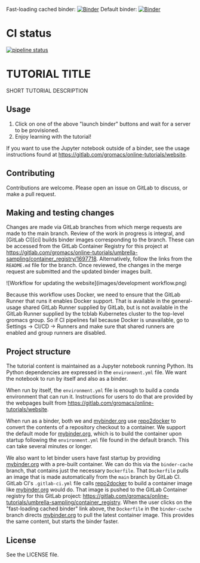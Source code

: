 Fast-loading cached binder: [![Binder](https://mybinder.org/badge_logo.svg)](https://mybinder.org/v2/gl/gromacs%2Fonline-tutorials%2FTUTORIAL_NAME/binder-cache?filepath=tutorial.ipynb)
Default binder: [![Binder](https://mybinder.org/badge_logo.svg)](https://mybinder.org/v2/gl/gromacs%2Fonline-tutorials%2FTUTORIAL_NAME/main?filepath=tutorial.ipynb)

# CI status

[![pipeline status](https://gitlab.com/gromacs/online-tutorials/TUTORIAL_NAME/badges/main/pipeline.svg)](https://gitlab.com/gromacs/online-tutorials/TUTORIAL_NAME/-/commits/main)

# TUTORIAL TITLE

SHORT TUTORIAL DESCRIPTION

## Usage

1. Click on one of the above "launch binder" buttons and wait for a server to
   be provisioned.
2. Enjoy learning with the tutorial!

If you want to use the Jupyter notebook outside of a binder, see the usage instructions found at https://gitlab.com/gromacs/online-tutorials/website.

## Contributing

Contributions are welcome.
Please open an issue on GitLab to discuss, or make a pull request.

## Making and testing changes

Changes are made via GitLab branches from which merge requests are made to the main branch.
Review of the work in progress is integral, and [GitLab CI][ci] builds binder images corresponding to the branch.
These can be accessed from the GitLab Container Registry for this project at https://gitlab.com/gromacs/online-tutorials/umbrella-sampling/container_registry/1697718.
Alternatively, follow the links from the `README.md` file for the branch.
Once reviewed, the changes in the merge request are submitted and the updated binder images built.

![Workflow for updating the website](images/development workflow.png)

Because this workflow uses Docker, we need to ensure that the GitLab Runner that runs it enables Docker support.
That is available in the general-usage shared GitLab Runner supplied by GitLab, but is not available in
the GitLab Runner supplied by the tcblab Kubernetes cluster to the top-level gromacs group.
So if CI pipelines fail because Docker is unavailable, go to Settings -> CI/CD -> Runners and make sure
that shared runners are enabled and group runners are disabled.

## Project structure

The tutorial content is maintained as a Jupyter notebook running Python.
Its Python dependencies are expressed in the `environment.yml` file.
We want the notebook to run by itself and also as a binder.

When run by itself, the `environment.yml` file is enough to build a conda environment that can run it.
Instructions for users to do that are provided by the webpages built from https://gitlab.com/gromacs/online-tutorials/website.

When run as a binder, both we and [mybinder.org] use [repo2docker] to convert the contents of a repository checkout to a container.
We support the default mode for [mybinder.org], which is to build the container upon startup following the `environment.yml` file found in the default branch.
This can take several minutes or longer.

We also want to let binder users have fast startup by providing [mybinder.org] with a pre-built container.
We can do this via the `binder-cache` branch, that contains just the necessary `Dockerfile`.
That `Dockerfile` pulls an image that is made automatically from the `main` branch by GitLab CI.
GitLab CI's `.gitlab-ci.yml` file calls [repo2docker] to build a container image like [mybinder.org] would do.
That image is pushed to the GitLab Container registry for this GitLab project: https://gitlab.com/gromacs/online-tutorials/umbrella-sampling/container_registry.
When the user clicks on the "fast-loading cached binder" link above, the `Dockerfile` in the `binder-cache` branch directs [mybinder.org] to pull the latest container image.
This provides the same content, but starts the binder faster.

## License

See the LICENSE file.

[repo2docker]: https://repo2docker.readthedocs.io/en/latest/
[mybinder.org]: https://mybinder.org/
